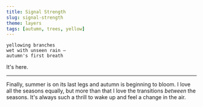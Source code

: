 ```yaml
---
title: Signal Strength
slug: signal-strength
theme: layers
tags: [autumn, trees, yellow]
---
```


```
yellowing branches
wet with unseen rain —
autumn's first breath
```

It's here.

<!--more-->

---

Finally, summer is on its last legs and autumn is beginning to bloom.
I love all the seasons equally, but more than that I love the transitions *between* the seasons.
It's always such a thrill to wake up and feel a change in the air.


